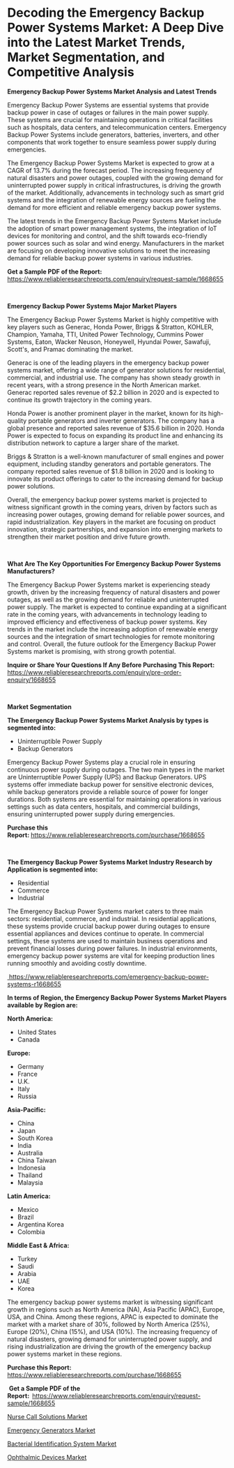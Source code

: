 <p><h1>Decoding the Emergency Backup Power Systems Market: A Deep Dive into the Latest Market Trends, Market Segmentation, and Competitive Analysis</h1></p><p><strong>Emergency Backup Power Systems Market Analysis and Latest Trends</strong></p>
<p><p>Emergency Backup Power Systems are essential systems that provide backup power in case of outages or failures in the main power supply. These systems are crucial for maintaining operations in critical facilities such as hospitals, data centers, and telecommunication centers. Emergency Backup Power Systems include generators, batteries, inverters, and other components that work together to ensure seamless power supply during emergencies.</p><p>The Emergency Backup Power Systems Market is expected to grow at a CAGR of 13.7% during the forecast period. The increasing frequency of natural disasters and power outages, coupled with the growing demand for uninterrupted power supply in critical infrastructures, is driving the growth of the market. Additionally, advancements in technology such as smart grid systems and the integration of renewable energy sources are fueling the demand for more efficient and reliable emergency backup power systems.</p><p>The latest trends in the Emergency Backup Power Systems Market include the adoption of smart power management systems, the integration of IoT devices for monitoring and control, and the shift towards eco-friendly power sources such as solar and wind energy. Manufacturers in the market are focusing on developing innovative solutions to meet the increasing demand for reliable backup power systems in various industries.</p></p>
<p><strong>Get a Sample PDF of the Report:&nbsp;</strong> <a href="https://www.reliableresearchreports.com/enquiry/request-sample/1668655">https://www.reliableresearchreports.com/enquiry/request-sample/1668655</a></p>
<p>&nbsp;</p>
<p><strong>Emergency Backup Power Systems Major Market Players</strong></p>
<p><p>The Emergency Backup Power Systems Market is highly competitive with key players such as Generac, Honda Power, Briggs & Stratton, KOHLER, Champion, Yamaha, TTI, United Power Technology, Cummins Power Systems, Eaton, Wacker Neuson, Honeywell, Hyundai Power, Sawafuji, Scott's, and Pramac dominating the market.</p><p>Generac is one of the leading players in the emergency backup power systems market, offering a wide range of generator solutions for residential, commercial, and industrial use. The company has shown steady growth in recent years, with a strong presence in the North American market. Generac reported sales revenue of $2.2 billion in 2020 and is expected to continue its growth trajectory in the coming years.</p><p>Honda Power is another prominent player in the market, known for its high-quality portable generators and inverter generators. The company has a global presence and reported sales revenue of $35.6 billion in 2020. Honda Power is expected to focus on expanding its product line and enhancing its distribution network to capture a larger share of the market.</p><p>Briggs & Stratton is a well-known manufacturer of small engines and power equipment, including standby generators and portable generators. The company reported sales revenue of $1.8 billion in 2020 and is looking to innovate its product offerings to cater to the increasing demand for backup power solutions.</p><p>Overall, the emergency backup power systems market is projected to witness significant growth in the coming years, driven by factors such as increasing power outages, growing demand for reliable power sources, and rapid industrialization. Key players in the market are focusing on product innovation, strategic partnerships, and expansion into emerging markets to strengthen their market position and drive future growth.</p></p>
<p>&nbsp;</p>
<p><strong>What Are The Key Opportunities For Emergency Backup Power Systems Manufacturers?</strong></p>
<p><p>The Emergency Backup Power Systems market is experiencing steady growth, driven by the increasing frequency of natural disasters and power outages, as well as the growing demand for reliable and uninterrupted power supply. The market is expected to continue expanding at a significant rate in the coming years, with advancements in technology leading to improved efficiency and effectiveness of backup power systems. Key trends in the market include the increasing adoption of renewable energy sources and the integration of smart technologies for remote monitoring and control. Overall, the future outlook for the Emergency Backup Power Systems market is promising, with strong growth potential.</p></p>
<p><strong>Inquire or Share Your Questions If Any Before Purchasing This Report:</strong> <a href="https://www.reliableresearchreports.com/enquiry/pre-order-enquiry/1668655">https://www.reliableresearchreports.com/enquiry/pre-order-enquiry/1668655</a></p>
<p>&nbsp;</p>
<p><strong>Market Segmentation</strong></p>
<p><strong>The Emergency Backup Power Systems Market Analysis by types is segmented into:</strong></p>
<p><ul><li>Uninterruptible Power Supply</li><li>Backup Generators</li></ul></p>
<p><p>Emergency Backup Power Systems play a crucial role in ensuring continuous power supply during outages. The two main types in the market are Uninterruptible Power Supply (UPS) and Backup Generators. UPS systems offer immediate backup power for sensitive electronic devices, while backup generators provide a reliable source of power for longer durations. Both systems are essential for maintaining operations in various settings such as data centers, hospitals, and commercial buildings, ensuring uninterrupted power supply during emergencies.</p></p>
<p><strong>Purchase this Report:&nbsp;</strong><a href="https://www.reliableresearchreports.com/purchase/1668655">https://www.reliableresearchreports.com/purchase/1668655</a></p>
<p>&nbsp;</p>
<p><strong>The Emergency Backup Power Systems Market Industry Research by Application is segmented into:</strong></p>
<p><ul><li>Residential</li><li>Commerce</li><li>Industrial</li></ul></p>
<p><p>The Emergency Backup Power Systems market caters to three main sectors: residential, commerce, and industrial. In residential applications, these systems provide crucial backup power during outages to ensure essential appliances and devices continue to operate. In commercial settings, these systems are used to maintain business operations and prevent financial losses during power failures. In industrial environments, emergency backup power systems are vital for keeping production lines running smoothly and avoiding costly downtime.</p></p>
<p><a href="https://www.reliableresearchreports.com/emergency-backup-power-systems-r1668655">&nbsp;https://www.reliableresearchreports.com/emergency-backup-power-systems-r1668655</a></p>
<p><strong>In terms of Region, the Emergency Backup Power Systems Market Players available by Region are:</strong></p>
<p>
    <p> <strong> North America: </strong>
        <ul>
            <li>United States</li>
            <li>Canada</li>
        </ul>
        </p> 
    <p> <strong> Europe: </strong>
        <ul>
            <li>Germany</li>
            <li>France</li>
            <li>U.K.</li>
            <li>Italy</li>
            <li>Russia</li>
        </ul>
        </p> 
    <p> <strong> Asia-Pacific: </strong>
        <ul>
            <li>China</li>
            <li>Japan</li>
            <li>South Korea</li>
            <li>India</li>
            <li>Australia</li>
            <li>China Taiwan</li>
            <li>Indonesia</li>
            <li>Thailand</li>
            <li>Malaysia</li>
        </ul>
        </p> 
    <p> <strong> Latin America: </strong>
        <ul>
            <li>Mexico</li>
            <li>Brazil</li>
            <li>Argentina Korea</li>
            <li>Colombia</li>
        </ul>
        </p> 
    <p> <strong> Middle East & Africa: </strong>
        <ul>
            <li>Turkey</li>
            <li>Saudi</li>
            <li>Arabia</li>
            <li>UAE</li>
            <li>Korea</li>
        </ul>
    </p>
    </p>
<p><p>The emergency backup power systems market is witnessing significant growth in regions such as North America (NA), Asia Pacific (APAC), Europe, USA, and China. Among these regions, APAC is expected to dominate the market with a market share of 30%, followed by North America (25%), Europe (20%), China (15%), and USA (10%). The increasing frequency of natural disasters, growing demand for uninterrupted power supply, and rising industrialization are driving the growth of the emergency backup power systems market in these regions.</p></p>
<p><strong>Purchase this Report: </strong><a href="https://www.reliableresearchreports.com/purchase/1668655">https://www.reliableresearchreports.com/purchase/1668655</a></p>
<p>&nbsp;<strong>Get a Sample PDF of the Report:&nbsp;&nbsp;</strong><a href="https://www.reliableresearchreports.com/enquiry/request-sample/1668655">https://www.reliableresearchreports.com/enquiry/request-sample/1668655</a></p>
<p><strong></strong></p>
<p><p><a href="https://github.com/dimitrishawkinswaynenp91rgz/Market-Research-Report-List-2/blob/main/nurse-call-solutions-market.md">Nurse Call Solutions Market</a></p><p><a href="https://github.com/changoleonlaverguenzanoexiste/Market-Research-Report-List-2/blob/main/emergency-generators-market.md">Emergency Generators Market</a></p><p><a href="https://www.linkedin.com/pulse/bacterial-identification-system-market-share-evolution-growth-xaf5e?trackingId=UsuE6%2FPT7vUwqa8irKOaIQ%3D%3D">Bacterial Identification System Market</a></p><p><a href="https://www.linkedin.com/pulse/ophthalmic-devices-market-trends-analysis-forecasted-period-2024-2031-dxwte?trackingId=DxgSX%2B9OA1bBDYlxfOFohQ%3D%3D">Ophthalmic Devices Market</a></p></p>